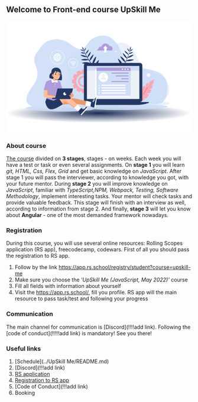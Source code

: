 ## Welcome to Front-end course UpSkill Me

![Welcome](img.png)

### About course
[The course](../../UpSkillMe/README.md) divided on **3 stages**, stages - on weeks. Each week you will have a test or task or even several assignments.
On **stage 1** you will learn *git, HTML, Css, Flex, Grid* and get basic knowledge on *JavaScript*. After stage 1 you will pass the interviewer, according to knowledge you got,  with your future mentor.
During **stage 2** you will improve knowledge on *JavaScript*, familiar with *TypeScript,NPM, Webpack, Testing, Software Methodology*,  implement interesting tasks. Your mentor will check tasks and provide valuable feedback. This stage  will finish with an interview as well, according to information from stage 2.
And finally, **stage 3** will let you know about **Angular** - one of the most demanded framework nowadays.


### Registration
During this course, you will use several online resources: Rolling Scopes application (RS app), freecodecamp, codewars. First of all you should pass the registration to RS app.
1. Follow by the link https://app.rs.school/registry/student?course=upskill-me
2. Make sure you choose the *'UpSkill Me (JavaScript, May 2022)'* course
3. Fill all fields with information about yourself
4. Visit the https://app.rs.school/, fill you profile. RS app will the main resource to pass task/test and following your progress


### Communication
The main channel for communication is [Discord](!!!!add link). Following the [code of conduct](!!!!!add link) is mandatory!
See you there!


### Useful links
1. [Schedule](../UpSkill Me/README.md)
2. [Discord](!!!add link)
3. [RS application](https://app.rs.school/)
4. [Registration to RS app](https://app.rs.school/registry/student?course=upskill-me)
5. [Code of Conduct](!!!add link)
6. Booking